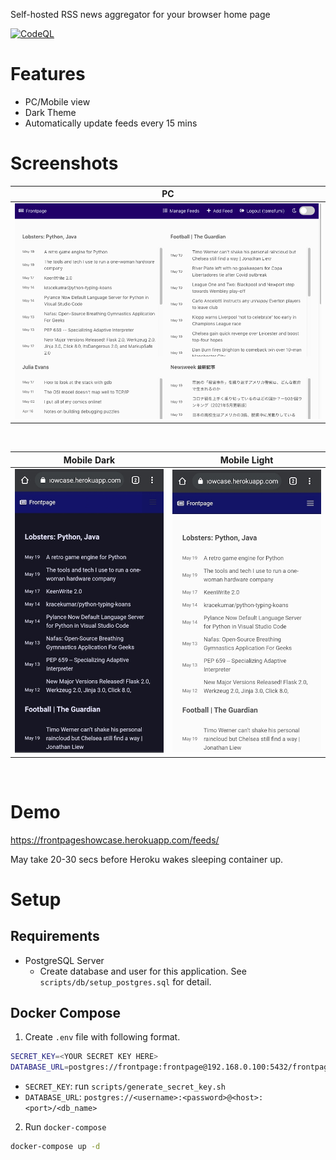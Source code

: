 Self-hosted RSS news aggregator for your browser home page

[![CodeQL](https://github.com/tomofumikitano/frontpage/actions/workflows/codeql-analysis.yml/badge.svg)](https://github.com/tomofumikitano/frontpage/actions/workflows/codeql-analysis.yml)

# Features
- PC/Mobile view
- Dark Theme
- Automatically update feeds every 15 mins

# Screenshots

PC             |
:-------------:|
![PC View](docs/img/PC.png) |

<br/>

Mobile Dark             |  Mobile Light
:-------------------------:|:-------------------------:
<img src="docs/img/Mobile%20Dark.jpg" alt="Mobile Dark" width="350px;"/>  |  <img src="docs/img/Mobile%20Light.jpg" alt="Mobile Light" width="350px;"/>

<br/>


# Demo
https://frontpageshowcase.herokuapp.com/feeds/

May take 20-30 secs before Heroku wakes sleeping container up.


# Setup

## Requirements
- PostgreSQL Server
    - Create database and user  for this application. See `scripts/db/setup_postgres.sql` for detail.

## Docker Compose

1. Create `.env` file with following format. 
```sh
SECRET_KEY=<YOUR SECRET KEY HERE>
DATABASE_URL=postgres://frontpage:frontpage@192.168.0.100:5432/frontpage
```
- `SECRET_KEY`: run `scripts/generate_secret_key.sh`
- `DATABASE_URL`: `postgres://<username>:<password>@<host>:<port>/<db_name>`


2. Run `docker-compose`
```sh
docker-compose up -d
```
